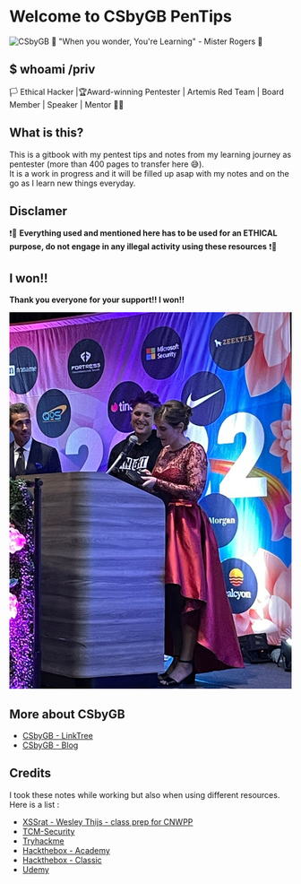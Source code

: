 # Welcome to CSbyGB PenTips

![CSbyGB 🌟 "When you wonder, You're Learning" - Mister Rogers 🌟 ](https://csbygb.github.io/img/csbygb.png)  

## $ whoami /priv

🏳 Ethical Hacker |🏆Award-winning Pentester | Artemis Red Team | Board Member | Speaker | Mentor 🏳️‍🌈

## What is this?

This is a gitbook with my pentest tips and notes from my learning journey as pentester (more than 400 pages to transfer here 😅).  
It is a work in progress and it will be filled up asap with my notes and on the go as I learn new things everyday.

## Disclamer

❗🔴
**Everything used and mentioned here has to be used for an ETHICAL purpose, do not engage in any illegal activity using these resources**
❗🔴

## I won!!

**Thank you everyone for your support!! I won!!**

![Woman Hacker 2022](./.res/woman-hacker.jpeg)

## More about CSbyGB

- [CSbyGB - LinkTree](https://linktr.ee/csbygb)
- [CSbyGB - Blog](https://csbygb.github.io/)

## Credits

I took these notes while working but also when using different resources.  
Here is a list :

- [XSSrat - Wesley Thijs - class prep for CNWPP](https://thexssrat.podia.com/view/courses/pentesting-101-the-ultimate-guide-from-start-to-finish-from-planning-to-reporting)
- [TCM-Security](https://academy.tcm-sec.com/)
- [Tryhackme](https://tryhackme.com/)
- [Hackthebox - Academy](https://academy.hackthebox.com/)
- [Hackthebox - Classic](https://www.hackthebox.com/)
- [Udemy](https://www.udemy.com/)
